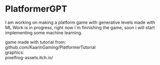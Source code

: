 # PlatformerGPT

I am working on making a platform game with generative levels made with ML
Work is in progress, right now i`m finnishing the game, soon i will start implementing some machine learning.

game made with tutorial from:\
  github.com/KaarinGaming/PlatformerTutorial\
graphics:\
  pixelfrog-assets.itch.io/
